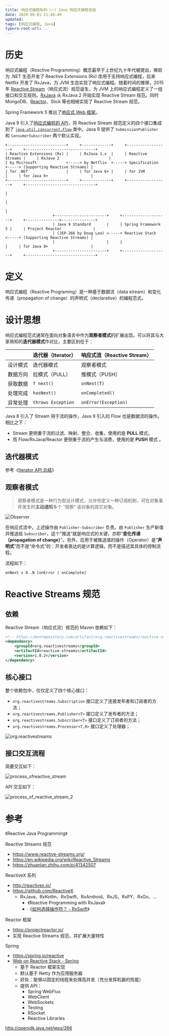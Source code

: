 ```yaml
---
title: 响应式编程系列（一）Java 响应式编程总结
date: 2020-08-01 21:48:49
updated:
tags: [响应式编程, Java]
typora-root-url: ..
---
```


# 历史

响应式编程（Reactive Programming）概念最早于上世纪九十年代被提出，微软为 .NET 生态开发了 Reactive Extensions (Rx) 库用于支持响应式编程，后来 Netflix 开发了 RxJava，为 JVM 生态实现了响应式编程。随着时间的推移，2015 年 [Reactive Stream](https://www.reactive-streams.org/)（响应式流）规范诞生，为 JVM 上的响应式编程定义了一组接口和交互规则。[RxJava](https://github.com/ReactiveX/RxJava) 从 RxJava 2 开始实现 Reactive Stream 规范。同时 MongoDB、[Reactor](https://projectreactor.io/)、Slick 等也相继实现了 Reactive Stream 规范。

Spring Framework 5 推出了[响应式 Web 框架](https://docs.spring.io/spring-framework/docs/current/reference/html/web-reactive.html)。

Java 9 引入了[响应式编程的 API](http://openjdk.java.net/jeps/266)，将 Reactive Stream 规范定义的四个接口集成到了 [`java.util.concurrent.Flow`](https://docs.oracle.com/javase/9/docs/api/java/util/concurrent/Flow.html) 类中。Java 9 提供了 `SubmissionPublisher` 和 `ConsumerSubscriber` 两个默认实现。

```
+--------------------------+     +-------------+     +------------------+     +-------------------------------+
| Reactive Extensions (Rx) |     | RxJava 1.x  |     | Reactive Streams |     | RxJava 2                      |
| by Microsoft             +-----> by Netflix  +-----> Specification    +-----> (Supporting Reactive Streams) |
| for .NET                 |     | for Java 6+ |     | for JVM          |     | for Java 6+                   |
+--------------------------+     +-------------+     +------------------+     +-------------------------------+
                                                                                              |
                                                                                              |
                                                                                              |
                     +-----------------------+     +--------------------+     +---------------v---------------+
                     | Java 9 Standard       |     | Spring Framework 5 |     | Project Reactor              |
                     | (JEP-266 by Doug Lea) <-----+ Reactive Stack     <-----+ (Supporting Reactive Streams) |
                     |                       |     |                    |     | for Java 8+                   |
                     +-----------------------+     +--------------------+     +-------------------------------+

```

# 定义

响应式编程（Reactive Programing）是一种基于数据流（data stream）和变化传递（propagation of change）的声明式（declarative）的编程范式。

# 设计思想

响应式编程范式通常在面向对象语言中作为**观察者模式**的扩展出现。可以将其与大家熟知的**迭代器模式**作对比，主要区别在于：

|          | 迭代器（Iterator） | 响应式流（Reactive Stream） |
| -------- | ------------------ | --------------------------- |
| 设计模式 | 迭代器模式         | 观察者模式                  |
| 数据方向 | 拉模式（PULL）     | 推模式（PUSH）              |
| 获取数据 | `T next()`         | `onNext(T)`                 |
| 处理完成 | `hasNext()`        | `onCompleted()`             |
| 异常处理 | `throws Exception` | `onError(Exception)`        |

Java 8 引入了 Stream 用于流的操作，Java 9 引入的 Flow 也是数据流的操作。相比之下：

* Stream 更侧重于流的过滤、映射、整合、收集，使用的是 **PULL** 模式。
* 而 Flow/RxJava/Reactor 更侧重于流的产生与消费，使用的是 **PUSH** 模式 。

## 迭代器模式

参考《[Iterator API 总结](/2018/05/01/java-collections-iterator/)》

## 观察者模式

> 观察者模式是一种行为型设计模式，允许你定义一种订阅机制，可在对象事件发生时**主动通知**多个 “观察” 该对象的其它对象。

![Observer](/img/java/design-pattern/Observer.png)

在响应式流中，上述操作由 `Publisher-Subscriber` 负责。由 `Publisher` 生产新值并推送给 `Subscriber`，这个“推送”就是响应式的关键，亦即“**变化传递（propagation of change）**”。另外，应用于被推送值的操作（Operator）是“**声明式**”而不是“命令式”的：开发者表达的是计算逻辑，而不是描述其具体的控制流程。

流程如下：

```
onNext x 0..N [onError | onComplete]
```

# Reactive Streams 规范

## 依赖

Reactive Stream（响应式流）规范的 Maven 依赖如下：

```XML
<!-- https://mvnrepository.com/artifact/org.reactivestreams/reactive-streams -->
<dependency>
    <groupId>org.reactivestreams</groupId>
    <artifactId>reactive-streams</artifactId>
    <version>1.0.2</version>
</dependency>
```

## 核心接口

整个依赖包中，仅仅定义了四个核心接口：

* `org.reactivestreams.Subscription` 接口定义了连接发布者和订阅者的方法；
* `org.reactivestreams.Publisher<T>` 接口定义了发布者的方法；
* `org.reactivestreams.Subscriber<T>` 接口定义了订阅者的方法；
* `org.reactivestreams.Processor<T,R>` 接口定义了处理器；

![org.reactivestreams](/img/java/reactive-stream/reactive-stream/org.reactivestreams.png)

## 接口交互流程

简要交互如下：

![process_ofreactive_stream](/img/java/reactive-stream/reactive-stream/process_of_reactive_stream.jpg)

API 交互如下：

![process_of_reactive_stream_2](/img/java/reactive-stream/reactive-stream/process_of_reactive_stream_2.png)

# 参考

《Reactive Java Programming》

Reactive Streams 规范

* https://www.reactive-streams.org/
* https://en.wikipedia.org/wiki/Reactive_Streams
* https://zhuanlan.zhihu.com/p/41342507

ReactiveX 系列

* http://reactivex.io/
* https://github.com/ReactiveX
  * RxJava、RxKotlin、RxSwift、RxAndroid、RxJS、RxPY、RxGo、…
    * 《Reactive Programming with RxJava》
    * 《[如何选择操作符？ - RxSwift](https://beeth0ven.github.io/RxSwift-Chinese-Documentation/content/decision_tree.html)》

Reactor 框架

* https://projectreactor.io/
* 实现 Reactive Streams 规范，并扩展大量特性

Spring

* https://spring.io/reactive
* [Web on Reactive Stack - Spring](https://docs.spring.io/spring-framework/docs/current/reference/html/web-reactive.html)
  * 基于 Reactor 框架实现
  * 默认基于 Netty 作为应用服务器
  * 好处：能够以固定的线程来处理高并发（充分发挥机器的性能）
  * 提供 API：
    * Spring WebFlux
    * WebClient
    * WebSockets
    * Testing
    * RSocket
    * Reactive Libraries

http://openjdk.java.net/jeps/266
